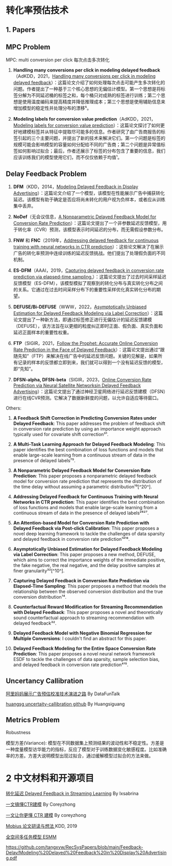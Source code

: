 # 转化率预估技术

## 1. Papers

## MPC Problem

MPC: multi conversion per click 每次点击多次转化

1. **Handling many conversions per click in modeling delayed feedback**（AdKDD，2021，[Handling many conversions per click in modeling delayed feedback](http://papers.adkdd.org/2021/papers/adkdd21-badanidivuru-handling.pdf)）：这篇论文介绍了如何处理每次点击可能产生多次转化的问题。作者提出了一种基于三个核心思想的无偏估计模型。第一个思想是将标签分解为不同延迟桶的标签之和，每个桶只对成熟的标签进行训练；第二个思想是使用温度编码来提高精度并降低推理成本；第三个思想是使用辅助信息来增加模型的稳定性并处理分布的漂移⁵。

2. **Modeling labels for conversion value prediction**（AdKDD，2021，[Modeling labels for conversion value prediction](http://papers.adkdd.org/2021/papers/adkdd21-badanidiyuru-modeling.pdf)）：这篇论文探讨了如何更好地建模标签并从特征中提取尽可能多的信息。作者研究了由广告商报告的标签引起的三个主要问题，并提出了新的技术来解决它们。第一个问题是标签的规模可能会影响模型的容量如何分配给不同的广告商；第二个问题是异常值标签如何影响过拟合；最后，作者还展示了标签的分布包含了重要的信息，我们应该训练我们的模型使用它们，而不仅仅依赖于均值¹。

## Delay Feedback Problem

1. **DFM**（KDD，2014，[Modeling Delayed Feedback in Display Advertising](https://dl.acm.org/doi/abs/10.1145/2623330.2623634)）：这篇论文介绍了一个模型，该模型在性能展示广告中捕获转化延迟。该模型有助于确定是否应将尚未转化的用户视为负样本，或者应从训练集中丢弃。

2. **NoDef**（无会议信息，[A Nonparametric Delayed Feedback Model for Conversion Rate Prediction](https://arxiv.org/pdf/1802.00255.pdf)）：这篇论文提出了一个非参数延迟反馈模型，用于转化率（CVR）预测，该模型表示时间延迟的分布，而无需假设参数分布。

3. **FNW** 和 **FNC**（2019年，[Addressing delayed feedback for continuous training with neural networks in CTR prediction](https://arxiv.org/pdf/1907.06558.pdf)）：这些论文解决了在展示广告的转化率预测中连续训练的延迟反馈挑战。他们提出了处理假负面的不同机制。

4. **ES-DFM**（AAAI，2019，[Capturing delayed feedback in conversion rate prediction via elapsed-time sampling.](https://arxiv.org/pdf/2012.03245.pdf)）：这篇论文提出了过去时间采样延迟反馈模型（ES-DFM），该模型模拟了观察到的转化分布与真实转化分布之间的关系。它通过在过去时间采样分布下的重要性采样优化真实转化分布的期望。

5. **DEFUSE/Bi-DEFUSE**（WWW，2022，[Asymptotically Unbiased Estimation for Delayed Feedback Modeling via Label Correction](https://arxiv.org/pdf/2202.06472.pdf)）：这篇论文提出了一种新方法，即通过标签修正进行无偏估计的延迟反馈建模（DEFUSE），该方法旨在以更细的粒度纠正即时正面、假负面、真实负面和延迟正面样本的重要性权重。

6. **FTP**（SIGIR，2021，[Follow the Prophet: Accurate Online Conversion Rate Prediction in the Face of Delayed Feedback](https://arxiv.org/pdf/2108.06167.pdf)）：这篇论文提出通过“跟随先知”（FTP）来解决在线广告中的延迟反馈问题。关键的见解是，如果所有记录的样本的反馈都立即到来，我们就可以得到一个没有延迟反馈的模型，即“先知”。

7. **DFSN-alpha, DFSN-beta**（SIGIR，2023，[Online Conversion Rate Prediction via Neural Satellite Networksin Delayed Feedback Advertising](https://dl.acm.org/doi/pdf/10.1145/3539618.3591747)）：这篇论文提出了通过神经卫星网络进行延迟反馈建模（DFSN）进行在线CVR预测。它解决了数据新鲜度的问题，以允许自适应等待窗口。


Others:

1. **A Feedback Shift Correction in Predicting Conversion Rates under Delayed Feedback**: This paper addresses the problem of feedback shift in conversion rate prediction by using an importance weight approach typically used for covariate shift correction³¹.

2. **A Multi-Task Learning Approach for Delayed Feedback Modeling**: This paper identifies the best combination of loss functions and models that enable large-scale learning from a continuous stream of data in the presence of delayed labels⁷⁵.

3. **A Nonparametric Delayed Feedback Model for Conversion Rate Prediction**: This paper proposes a nonparametric delayed feedback model for conversion rate prediction that represents the distribution of the time delay without assuming a parametric distribution¹⁹[^20^].

4. **Addressing Delayed Feedback for Continuous Training with Neural Networks in CTR prediction**: This paper identifies the best combination of loss functions and models that enable large-scale learning from a continuous stream of data in the presence of delayed labels²⁶²⁷.

5. **An Attention-based Model for Conversion Rate Prediction with Delayed Feedback via Post-click Calibration**: This paper proposes a novel deep learning framework to tackle the challenges of data sparsity and delayed feedback in conversion rate prediction¹⁴¹⁸.

6. **Asymptotically Unbiased Estimation for Delayed Feedback Modeling via Label Correction**: This paper proposes a new method, DEFUSE, which aims to correct the importance weights of the immediate positive, the fake negative, the real negative, and the delay positive samples at finer granularity³²[^10^].

7. **Capturing Delayed Feedback in Conversion Rate Prediction via Elapsed-Time Sampling**: This paper proposes a method that models the relationship between the observed conversion distribution and the true conversion distribution¹⁴.

8. **Counterfactual Reward Modification for Streaming Recommendation with Delayed Feedback**: This paper proposes a novel and theoretically sound counterfactual approach to streaming recommendation with delayed feedback³².

9. **Delayed Feedback Model with Negative Binomial Regression for Multiple Conversions**: I couldn't find an abstract for this paper.

10. **Delayed Feedback Modeling for the Entire Space Conversion Rate Prediction**: This paper proposes a novel neural network framework ESDF to tackle the challenges of data sparsity, sample selection bias, and delayed feedback in conversion rate prediction⁴¹⁵.



## Uncertancy Callibration

[阿里妈妈展示广告预估校准技术演进之路](https://zhuanlan.zhihu.com/p/405826307) By DataFunTalk 

[huangsg uncertaity-callibration github](https://github.com/huangsg1/uncertainty-calibration) By Huangsiguang
 

## Metrics Problem
Robustness

模型方差(Variance):  模型在不同数据集上预测结果的波动性和不稳定性。方差是一种度量模型访华能力的指标，反应了模型对于训练数据变化敏感程度。比如准确率的方差。方差大说明模型出现过拟合，通过缓解模型过拟合的方法来做。


# 2 中文材料和开源项目
[转化延迟 Delayed Feedback in Streaming Learning](https://zhuanlan.zhihu.com/p/657043621) By lxsabrina 

[一文搞懂CTR建模](https://zhuanlan.zhihu.com/p/582534683) By Coreyzhong

[一文让你更懂 CTR 建模](https://zhuanlan.zhihu.com/p/582534683) By coreyzhong

[Mobius 论文研读与想法 ](https://zhizhou-yu.github.io/2020/09/12/Mobius.html) KDD, 2019

[全空间多任务模型 ESMM](https://github.com/alibaba/x-deeplearning/wiki/%E5%85%A8%E7%A9%BA%E9%97%B4%E5%A4%9A%E4%BB%BB%E5%8A%A1%E6%A8%A1%E5%9E%8B(ESMM))


https://github.com/tangxyw/RecSysPapers/blob/main/Feedback-Delay/Modeling%20Delayed%20Feedback%20in%20Display%20Advertising.pdf